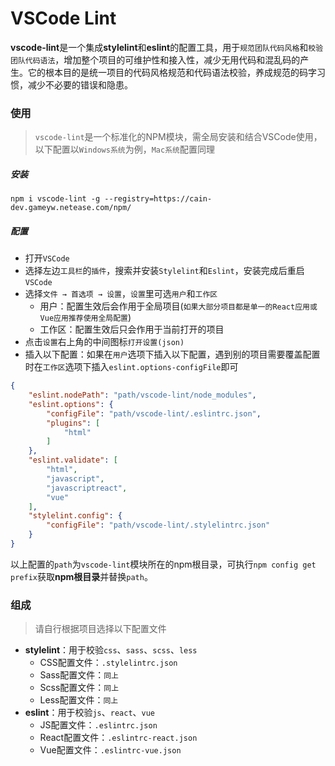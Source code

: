 # VSCode Lint

**vscode-lint**是一个集成**stylelint**和**eslint**的配置工具，用于`规范团队代码风格`和`校验团队代码语法`，增加整个项目的可维护性和接入性，减少无用代码和混乱码的产生。它的根本目的是统一项目的代码风格规范和代码语法校验，养成规范的码字习惯，减少不必要的错误和隐患。

### 使用

> `vscode-lint`是一个标准化的NPM模块，需全局安装和结合VSCode使用，以下配置以`Windows系统`为例，`Mac系统`配置同理

##### 安装

`npm i vscode-lint -g --registry=https://cain-dev.gameyw.netease.com/npm/`

##### 配置

- 打开`VSCode`
- 选择左边`工具栏`的`插件`，搜索并安装`Stylelint`和`Eslint`，安装完成后重启`VSCode`
- 选择`文件 → 首选项 → 设置`，`设置`里可选`用户`和`工作区`
	- 用户：配置生效后会作用于全局项目(`如果大部分项目都是单一的React应用或Vue应用推荐使用全局配置`)
	- 工作区：配置生效后只会作用于当前打开的项目
- 点击`设置`右上角的中间图标`打开设置(json)`
- 插入以下配置：如果在`用户`选项下插入以下配置，遇到别的项目需要覆盖配置时在`工作区`选项下插入`eslint.options-configFile`即可

```json
{
    "eslint.nodePath": "path/vscode-lint/node_modules",
    "eslint.options": {
        "configFile": "path/vscode-lint/.eslintrc.json",
        "plugins": [
            "html"
        ]
    },
    "eslint.validate": [
        "html",
        "javascript",
        "javascriptreact",
        "vue"
    ],
    "stylelint.config": {
        "configFile": "path/vscode-lint/.stylelintrc.json"
    }
}
```

以上配置的`path`为`vscode-lint`模块所在的npm根目录，可执行`npm config get prefix`获取**npm根目录**并替换`path`。

### 组成

> 请自行根据项目选择以下配置文件

- **stylelint**：用于校验`css`、`sass`、`scss`、`less`
	- CSS配置文件：`.stylelintrc.json`
	- Sass配置文件：`同上`
	- Scss配置文件：`同上`
	- Less配置文件：`同上`
- **eslint**：用于校验`js`、`react`、`vue`
	- JS配置文件：`.eslintrc.json`
	- React配置文件：`.eslintrc-react.json`
	- Vue配置文件：`.eslintrc-vue.json`